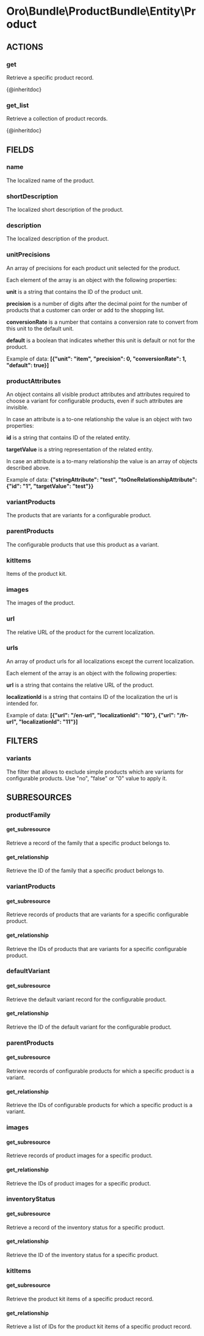 # Oro\Bundle\ProductBundle\Entity\Product

## ACTIONS

### get

Retrieve a specific product record.

{@inheritdoc}

### get_list

Retrieve a collection of product records.

{@inheritdoc}

## FIELDS

### name

The localized name of the product.

### shortDescription

The localized short description of the product.

### description

The localized description of the product.

### unitPrecisions

An array of precisions for each product unit selected for the product.

Each element of the array is an object with the following properties:

**unit** is a string that contains the ID of the product unit.

**precision** is a number of digits after the decimal point for the number of products that a customer
can order or add to the shopping list.

**conversionRate** is a number that contains a conversion rate to convert from this unit to the default unit.

**default** is a boolean that indicates whether this unit is default or not for the product.

Example of data: **\[{"unit": "item", "precision": 0, "conversionRate": 1, "default": true}\]**

### productAttributes

An object contains all visible product attributes and attributes required to choose a variant
for configurable products, even if such attributes are invisible.

In case an attribute is a to-one relationship the value is an object with two properties:

**id** is a string that contains ID of the related entity.

**targetValue** is a string representation of the related entity.

In case an attribute is a to-many relationship the value is an array of objects described above.

Example of data: **{"stringAttribute": "test", "toOneRelationshipAttribute": {"id": "1", "targetValue": "test"}}**

### variantProducts

The products that are variants for a configurable product.

### parentProducts

The configurable products that use this product as a variant.

### kitItems

Items of the product kit.

### images

The images of the product.

### url

The relative URL of the product for the current localization.

### urls

An array of product urls for all localizations except the current localization.

Each element of the array is an object with the following properties:

**url** is a string that contains the relative URL of the product.

**localizationId** is a string that contains ID of the localization the url is intended for.

Example of data: **\[{"url": "/en-url", "localizationId": "10"}, {"url": "/fr-url", "localizationId": "11"}\]**

## FILTERS

### variants

The filter that allows to exclude simple products which are variants for configurable products. Use "no", "false" or "0" value to apply it.

## SUBRESOURCES

### productFamily

#### get_subresource

Retrieve a record of the family that a specific product belongs to.

#### get_relationship

Retrieve the ID of the family that a specific product belongs to.

### variantProducts

#### get_subresource

Retrieve records of products that are variants for a specific configurable product.

#### get_relationship

Retrieve the IDs of products that are variants for a specific configurable product.

### defaultVariant

#### get_subresource

Retrieve the default variant record for the configurable product.

#### get_relationship

Retrieve the ID of the default variant for the configurable product.

### parentProducts

#### get_subresource

Retrieve records of configurable products for which a specific product is a variant.

#### get_relationship

Retrieve the IDs of configurable products for which a specific product is a variant.

### images

#### get_subresource

Retrieve records of product images for a specific product.

#### get_relationship

Retrieve the IDs of product images for a specific product.

### inventoryStatus

#### get_subresource

Retrieve a record of the inventory status for a specific product.

#### get_relationship

Retrieve the ID of the inventory status for a specific product.

### kitItems

#### get_subresource

Retrieve the product kit items of a specific product record.

#### get_relationship

Retrieve a list of IDs for the product kit items of a specific product record.
